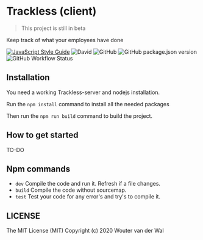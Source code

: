 # Trackless (client)

> This project is still in beta

Keep track of what your employees have done

[![JavaScript Style Guide](https://img.shields.io/badge/code_style-standard-brightgreen.svg)](https://standardjs.com)
![David](https://img.shields.io/david/dev/wjtje/Trackless)
![GitHub](https://img.shields.io/github/license/wjtje/Trackless)
![GitHub package.json version](https://img.shields.io/github/package-json/v/wjtje/Trackless)
![GitHub Workflow Status](https://img.shields.io/github/workflow/status/wjtje/Trackless/Node.js%20CI)

## Installation

You need a working Trackless-server and nodejs installation.

Run the `npm install` command to install all the needed packages

Then run the `npm run build` command to build the project.

## How to get started

TO-DO

## Npm commands

 - `dev` Compile the code and run it. Refresh if a file changes.
 - `build` Compile the code without sourcemap.
 - `test` Test your code for any error's and try's to compile it.

## LICENSE

The MIT License (MIT)
Copyright (c) 2020 Wouter van der Wal
